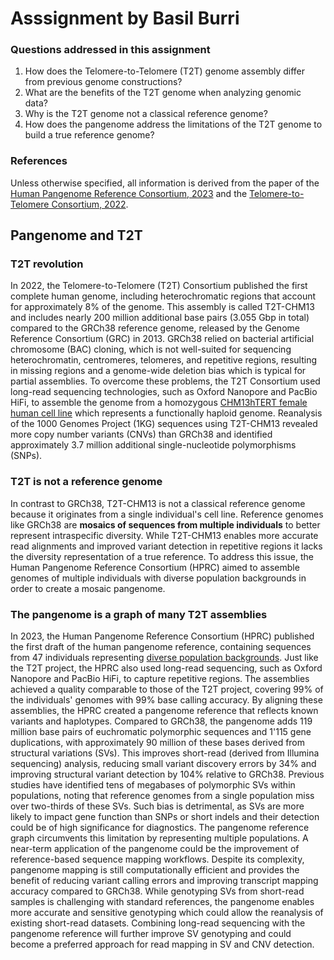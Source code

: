 # **Asssignment by Basil Burri**

### Questions addressed in this assignment
1. How does the Telomere-to-Telomere (T2T) genome assembly differ from previous genome constructions?
2. What are the benefits of the T2T genome when analyzing genomic data?
3. Why is the T2T genome not a classical reference genome?
4. How does the pangenome address the limitations of the T2T genome to build a true reference genome?


### References
Unless otherwise specified, all information is derived from the paper of the [Human Pangenome Reference Consortium, 2023](https://doi.org/10.1038/s41586-023-05896-x) and the [Telomere-to-Telomere Consortium, 2022](https://pmc.ncbi.nlm.nih.gov/articles/PMC9186530/).


## Pangenome and T2T 

### T2T revolution

In 2022, the Telomere-to-Telomere (T2T) Consortium published the first complete human genome, including heterochromatic regions that account for approximately 8% of the genome. This assembly is called T2T-CHM13 and includes nearly 200 million additional base pairs (3.055 Gbp in total) compared to the GRCh38 reference genome, released by the Genome Reference Consortium (GRC) in 2013. GRCh38 relied on bacterial artificial chromosome (BAC) cloning, which is not well-suited for sequencing heterochromatin, centromeres, telomeres, and repetitive regions, resulting in missing regions and a genome-wide deletion bias which is typical for partial assemblies. To overcome these problems, the T2T Consortium used long-read sequencing technologies, such as Oxford Nanopore and PacBio HiFi, to assemble the genome from a homozygous [CHM13hTERT female human cell line](https://www.cellosaurus.org/CVCL_VU12) which represents a functionally haploid genome. Reanalysis of the 1000 Genomes Project (1KG) sequences using T2T-CHM13 revealed more copy number variants (CNVs) than GRCh38 and identified approximately 3.7 million additional single-nucleotide polymorphisms (SNPs).

### T2T is not a reference genome

In contrast to GRCh38, T2T-CHM13 is not a classical reference genome because it originates from a single individual's cell line.
Reference genomes like GRCh38 are **mosaics of sequences from multiple individuals** to better represent intraspecific diversity.
While T2T-CHM13 enables more accurate read alignments and improved variant detection in repetitive regions it lacks the diversity representation of a true reference. To address this issue, the Human Pangenome Reference Consortium (HPRC) aimed to assemble genomes of multiple individuals with diverse population backgrounds in order to create a mosaic pangenome.

### The pangenome is a graph of many T2T assemblies

In 2023, the Human Pangenome Reference Consortium (HPRC) published the first draft of the human pangenome reference, containing sequences from 47 individuals representing [diverse population backgrounds](https://humanpangenome.org/samples/). Just like the T2T project, the HPRC also used long-read sequencing, such as Oxford Nanopore and PacBio HiFi, to capture repetitive regions. The assemblies achieved a quality comparable to those of the T2T project, covering 99% of the individuals' genomes with 99% base calling accuracy. By aligning these assemblies, the HPRC created a pangenome reference that reflects known variants and haplotypes. Compared to GRCh38, the pangenome adds 119 million base pairs of euchromatic polymorphic sequences and 1'115 gene duplications, with approximately 90 million of these bases derived from structural variations (SVs). This improves short-read (derived from Illumina sequencing) analysis, reducing small variant discovery errors by 34% and improving structural variant detection by 104% relative to GRCh38. Previous studies have identified tens of megabases of polymorphic SVs within populations,
noting that reference genomes from a single population miss over two-thirds of these SVs. Such bias is detrimental, as SVs are more likely to impact gene function than SNPs or short indels and their detection could be of high significance for diagnostics. The pangenome reference graph circumvents this limitation by representing multiple populations. A near-term application of the pangenome could be the improvement of reference-based sequence mapping workflows. Despite its complexity, pangenome mapping is still computationally efficient and provides the benefit of reducing variant calling errors and improving transcript mapping accuracy compared to GRCh38. While genotyping SVs from short-read samples is challenging with standard references, the pangenome enables more accurate and sensitive genotyping which could allow the reanalysis of existing short-read datasets. Combining long-read sequencing with the pangenome reference will further improve SV genotyping and could become a preferred approach for read mapping in SV and CNV detection.
